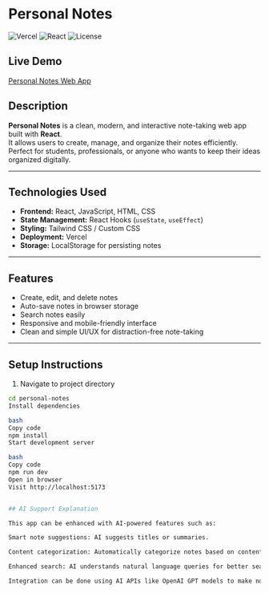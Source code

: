 # Personal Notes 

![Vercel](https://img.shields.io/badge/Deployed-Vercel-blue) ![React](https://img.shields.io/badge/React-17.0.2-blue) ![License](https://img.shields.io/badge/License-MIT-green)

## Live Demo
[Personal Notes Web App](https://personalnotes-nwka.vercel.app/)

## Description
**Personal Notes** is a clean, modern, and interactive note-taking web app built with **React**.  
It allows users to create, manage, and organize their notes efficiently. Perfect for students, professionals, or anyone who wants to keep their ideas organized digitally.

---

## Technologies Used
- **Frontend:** React, JavaScript, HTML, CSS  
- **State Management:** React Hooks (`useState`, `useEffect`)  
- **Styling:** Tailwind CSS / Custom CSS  
- **Deployment:** Vercel  
- **Storage:** LocalStorage for persisting notes  

---

## Features
- Create, edit, and delete notes  
- Auto-save notes in browser storage  
- Search notes easily  
- Responsive and mobile-friendly interface  
- Clean and simple UI/UX for distraction-free note-taking  

---

## Setup Instructions

1. Navigate to project directory
```bash
cd personal-notes
Install dependencies

bash
Copy code
npm install
Start development server

bash
Copy code
npm run dev
Open in browser
Visit http://localhost:5173


## AI Support Explanation

This app can be enhanced with AI-powered features such as:

Smart note suggestions: AI suggests titles or summaries.

Content categorization: Automatically categorize notes based on content.

Enhanced search: AI understands natural language queries for better search.

Integration can be done using AI APIs like OpenAI GPT models to make note-taking smarter and more intuitive.

